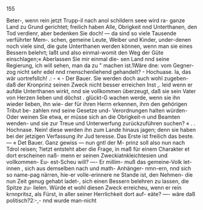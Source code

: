 155

Beter-, wenn rein jetzt Trupp-il nach anol schildern seee wird
ra- ganze Land zu Grund gerichtet; freilich haben Alle,
Obrigkeit nnd Unterthanen, den Tod verdienr, aber bedenken
Sie doch! — da sind so viele Tausende verführter Mem-.
schen, gemeine Leute, Weiber und Kinder, under-denen noch
viele sind, die gute Unterthanen werden können, wenn man
sie eines Bessern belehrt; laßt und also einmal-womit den
Weg der Güte einschlagen;« Aberlassen Sie mir einmal die-
sen Land nnd seine Regierung, ich will sehen, man da zu "
machen ist.1Wäre dne: vom Gegner-zog nicht sehr edel nnd
rnenschenliehend gehandelt? -
Hochuase. Ia, das wär uortrefsllch! .: - « -
Der Bauer. Sie werden doch auch wohl zugeben-daß
der Kronprinz seinen Zweck nicht besser erreichen Inst ,. leid
wenn er aufdie Unterthanen wirkt, nnd sie vollkommen
überzeugt, daß sie sein Vater von Herzen lieben und döchst .
glückt-G wachen werde, wenn sie ihn wieder lieben, ihn wie-
der für ihren Herrn erkennen, ihrn den gehörigen Tribut be-
zahlen nnd seine Gesetze und- Verordnungen halten würden-
Oder weinen Sie etwa, er müsse sich an die Obrigkeit-n
und Beamten wenden- und sie zur Treue und Unterwerfung
zurückzuführen suchen? « . .
Hochnase. Nein! diese werden ihn zum Lande hinaus
jagen; denn sie haben bei der jetzigen Verfassung ihr Jud
teresse. Das Erste ist freilich das beste. — «
Det Bauer. Ganz gewiss — nun gntl der M-
prinz soll also nun nach Tdrol reisen; ?ietzt entsteht aber
die Frage, in maß für einem Charakter et dort erscheinen
naß- menn er seinen Zweckiatnkleichtesien und vollkommen-
Eu- est-Scheu will? —- Er millim- muß das gemeine-Volk
let-innen , sich aus demselben nach und math- Anhänger-
nmn-ern, nnd sich so name-pag närren, hie-er volle-erinnere
ne Stande ist, den Nehmen- die nun Zeit genug gehabt
ladet-, sich einen Bessern belehren zu lassen, die Spitze zu-
lielen. Würde et wohl diesen Zweck erreicheu, wenn er rein
krnnpritsz, als Fürst, in aller seiner Herrlichkeit dort auf-
eäte? —- wäre daß politisch?2:-,- nnd wurde man-nicht


